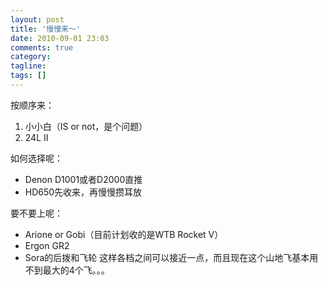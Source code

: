 ```yaml
---
layout: post
title: '慢慢来～'
date: 2010-09-01 23:03
comments: true
category: 
tagline: 
tags: []
---
```

    

按顺序来：

  1. 小小白（IS or not，是个问题）
  2. 24L II

  

如何选择呢：

  * Denon D1001或者D2000直推
  * HD650先收来，再慢慢攒耳放

要不要上呢：

  * Arione or Gobi（目前计划收的是WTB Rocket V）
  * Ergon GR2
  * Sora的后拨和飞轮 这样各档之间可以接近一点，而且现在这个山地飞基本用不到最大的4个飞。。。
